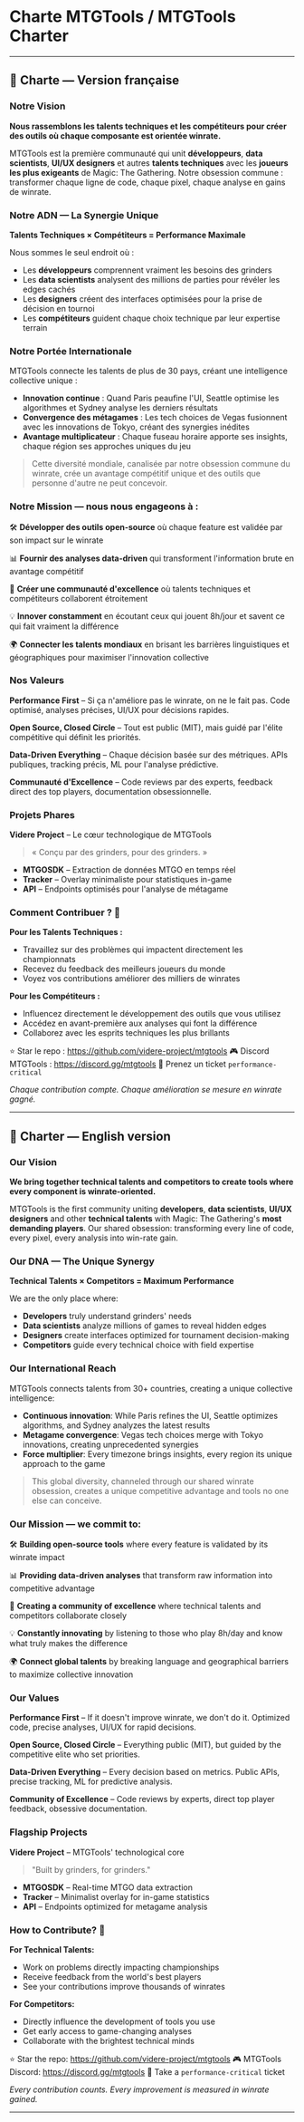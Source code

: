 <!-- IMPORTANT: CE FICHIER EST CRITIQUE POUR LE PROJET - NE PAS SUPPRIMER -->
<!-- IMPORTANT: THIS FILE IS CRITICAL FOR THE PROJECT - DO NOT DELETE -->
<!-- Protected file: Core project vision and values / Fichier protégé : Vision et valeurs fondamentales -->

# Charte MTGTools / MTGTools Charter

---

## 📜 Charte — Version française

### Notre Vision
**Nous rassemblons les talents techniques et les compétiteurs pour créer des outils où chaque composante est orientée winrate.**

MTGTools est la première communauté qui unit **développeurs**, **data scientists**, **UI/UX designers** et autres **talents techniques** avec les **joueurs les plus exigeants** de Magic: The Gathering. Notre obsession commune : transformer chaque ligne de code, chaque pixel, chaque analyse en gains de winrate.

### Notre ADN — La Synergie Unique
**Talents Techniques × Compétiteurs = Performance Maximale**

Nous sommes le seul endroit où :
- Les **développeurs** comprennent vraiment les besoins des grinders
- Les **data scientists** analysent des millions de parties pour révéler les edges cachés
- Les **designers** créent des interfaces optimisées pour la prise de décision en tournoi
- Les **compétiteurs** guident chaque choix technique par leur expertise terrain

### Notre Portée Internationale

MTGTools connecte les talents de plus de 30 pays, créant une intelligence collective unique :

- **Innovation continue** : Quand Paris peaufine l'UI, Seattle optimise les algorithmes et Sydney analyse les derniers résultats
- **Convergence des métagames** : Les tech choices de Vegas fusionnent avec les innovations de Tokyo, créant des synergies inédites
- **Avantage multiplicateur** : Chaque fuseau horaire apporte ses insights, chaque région ses approches uniques du jeu

> Cette diversité mondiale, canalisée par notre obsession commune du winrate, crée un avantage compétitif unique et des outils que personne d'autre ne peut concevoir.

### Notre Mission — nous nous engageons à :
🛠️ **Développer des outils open-source** où chaque feature est validée par son impact sur le winrate

📊 **Fournir des analyses data-driven** qui transforment l'information brute en avantage compétitif

🤝 **Créer une communauté d'excellence** où talents techniques et compétiteurs collaborent étroitement

💡 **Innover constamment** en écoutant ceux qui jouent 8h/jour et savent ce qui fait vraiment la différence

🌍 **Connecter les talents mondiaux** en brisant les barrières linguistiques et géographiques pour maximiser l'innovation collective

### Nos Valeurs
**Performance First** – Si ça n'améliore pas le winrate, on ne le fait pas. Code optimisé, analyses précises, UI/UX pour décisions rapides.

**Open Source, Closed Circle** – Tout est public (MIT), mais guidé par l'élite compétitive qui définit les priorités.

**Data-Driven Everything** – Chaque décision basée sur des métriques. APIs publiques, tracking précis, ML pour l'analyse prédictive.

**Communauté d'Excellence** – Code reviews par des experts, feedback direct des top players, documentation obsessionnelle.

### Projets Phares

**Videre Project** – Le cœur technologique de MTGTools
> « Conçu par des grinders, pour des grinders. »

- **MTGOSDK** – Extraction de données MTGO en temps réel
- **Tracker** – Overlay minimaliste pour statistiques in-game
- **API** – Endpoints optimisés pour l'analyse de métagame


### Comment Contribuer ? 🚀

**Pour les Talents Techniques :**
- Travaillez sur des problèmes qui impactent directement les championnats
- Recevez du feedback des meilleurs joueurs du monde
- Voyez vos contributions améliorer des milliers de winrates

**Pour les Compétiteurs :**
- Influencez directement le développement des outils que vous utilisez
- Accédez en avant-première aux analyses qui font la différence
- Collaborez avec les esprits techniques les plus brillants

⭐ Star le repo : https://github.com/videre-project/mtgtools
🎮 Discord MTGTools : https://discord.gg/mtgtools
🐛 Prenez un ticket `performance-critical`

*Chaque contribution compte. Chaque amélioration se mesure en winrate gagné.*

---

## 📜 Charter — English version

### Our Vision
**We bring together technical talents and competitors to create tools where every component is winrate-oriented.**

MTGTools is the first community uniting **developers**, **data scientists**, **UI/UX designers** and other **technical talents** with Magic: The Gathering's **most demanding players**. Our shared obsession: transforming every line of code, every pixel, every analysis into win-rate gain.

### Our DNA — The Unique Synergy
**Technical Talents × Competitors = Maximum Performance**

We are the only place where:
- **Developers** truly understand grinders' needs
- **Data scientists** analyze millions of games to reveal hidden edges
- **Designers** create interfaces optimized for tournament decision-making
- **Competitors** guide every technical choice with field expertise

### Our International Reach

MTGTools connects talents from 30+ countries, creating a unique collective intelligence:

- **Continuous innovation**: While Paris refines the UI, Seattle optimizes algorithms, and Sydney analyzes the latest results
- **Metagame convergence**: Vegas tech choices merge with Tokyo innovations, creating unprecedented synergies
- **Force multiplier**: Every timezone brings insights, every region its unique approach to the game

> This global diversity, channeled through our shared winrate obsession, creates a unique competitive advantage and tools no one else can conceive.

### Our Mission — we commit to:
🛠️ **Building open-source tools** where every feature is validated by its winrate impact

📊 **Providing data-driven analyses** that transform raw information into competitive advantage

🤝 **Creating a community of excellence** where technical talents and competitors collaborate closely

💡 **Constantly innovating** by listening to those who play 8h/day and know what truly makes the difference

🌍 **Connect global talents** by breaking language and geographical barriers to maximize collective innovation

### Our Values
**Performance First** – If it doesn't improve winrate, we don't do it. Optimized code, precise analyses, UI/UX for rapid decisions.

**Open Source, Closed Circle** – Everything public (MIT), but guided by the competitive elite who set priorities.

**Data-Driven Everything** – Every decision based on metrics. Public APIs, precise tracking, ML for predictive analysis.

**Community of Excellence** – Code reviews by experts, direct top player feedback, obsessive documentation.

### Flagship Projects

**Videre Project** – MTGTools' technological core
> "Built by grinders, for grinders."

- **MTGOSDK** – Real-time MTGO data extraction
- **Tracker** – Minimalist overlay for in-game statistics
- **API** – Endpoints optimized for metagame analysis



### How to Contribute? 🚀

**For Technical Talents:**
- Work on problems directly impacting championships
- Receive feedback from the world's best players
- See your contributions improve thousands of winrates

**For Competitors:**
- Directly influence the development of tools you use
- Get early access to game-changing analyses
- Collaborate with the brightest technical minds

⭐ Star the repo: https://github.com/videre-project/mtgtools
🎮 MTGTools Discord: https://discord.gg/mtgtools
🐛 Take a `performance-critical` ticket

*Every contribution counts. Every improvement is measured in winrate gained.*

---

<!-- 
INTERNAL NOTE: This charter represents the core values and vision of MTGTools.
Any changes should be discussed with the community leadership team.
Last updated: 2025-08-03
-->

<!-- DO NOT DELETE THIS FILE - CORE PROJECT DOCUMENT -->